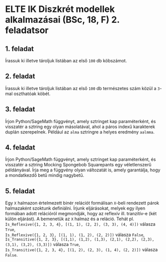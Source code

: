 # ELTE IK Diszkrét modellek alkalmazásai (BSc, 18, F) 2. feladatsor



## 1. feladat

Írassuk ki illetve tároljuk listában az első `100` db köbszámot.

## 2. feladat

Írassuk ki illetve tároljuk listában az első `100` db természetes szám közül a `3`-mal oszthatóak köbét.

## 3. feladat

Írjon Python/SageMath függvényt, amely sztringet kap paraméterként, és visszatér a sztring egy olyan másolatával, ahol a páros indexű karakterek duplán szerepelnek. Például az `alma` sztringre a helyes eredmény `aalmma`.

## 4. feladat

Írjon Python/SageMath függvényt, amely sztringet kap paraméterként, és visszatér a sztring Mocking Spongebob Squarepants egy véletlenszerű példányával. Írja meg a függvény olyan változatát is, amely garantálja, hogy a mondatkezdő betű mindig nagybetű.

## 5. feladat

Egy `X` halmazon értelmezett binér relációt formálisan `X`-beli rendezett párok halmazaként szoktunk definiálni. Írjunk eljárásokat, melyek egy ilyen formában adott relációról megmondják, hogy az reflexív ill. tranzitív-e (két külön eljárást). A bemenetük az `X` halmaz és a reláció. Tehát pl.  
`Is_Reflexive({1, 2, 3, 4}, [(1, 1), (2, 2), (3, 3), (4, 4)])` válasza `True`,  
`Is_Reflexive({1, 2, 3}, [(1, 1), (1, 2), (2, 2)])` válasza `False`,  
`Is_Transitive({1, 2, 3}, [(1,1), (1,2), (1,3), (2,1), (2,2), (2,3), (3,1), (3,2), (3,3)])` válasza `True`,  
`Is_Transitive({1, 2, 3, 4}, [(1, 2), (2, 3), (1, 4), (2, 2)])` válasza `False`.


